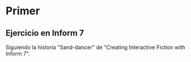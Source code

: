 # Primer
Ejercicio en Inform 7
--------------------------------
Siguiendo la historia "Sand-dancer" de "Creating Interactive Fiction with Inform 7".
